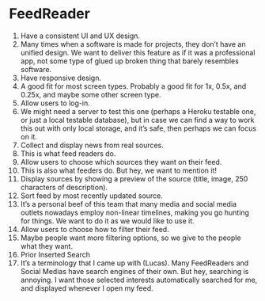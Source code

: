 # FeedReader
1. Have a consistent UI and UX design.
  1. Many times when a software is made for projects, they don’t have an unified design. We want to deliver this feature as if it was a professional app, not some type of glued up broken thing that barely resembles software.
2. Have responsive design.
  1. A good fit for most screen types. Probably a good fit for 1x, 0.5x, and 0.25x, and maybe some other screen type.
3. Allow users to log-in.
  1. We might need a server to test this one (perhaps a Heroku testable one, or just a local testable database), but in case we can find a way to work this out with only local storage, and it’s safe, then perhaps we can focus on it.
4. Collect and display news from real sources.
  1. This is what feed readers do.
5. Allow users to choose which sources they want on their feed.
  1. This is also what feeders do. But hey, we want to mention it!
6. Display sources by showing a preview of the source (title, image, 250 characters of description).
7. Sort feed by most recently updated source.
  1. It’s a personal beef of this team that many media and social media outlets nowadays employ non-linear timelines, making you go hunting for things. We want to do it as we would like to use it.
8. Allow users to choose how to filter their feed.
  1. Maybe people want more filtering options, so we give to the people what they want.
9. Prior Inserted Search
  1. It’s a terminology that I came up with (Lucas). Many FeedReaders and Social Medias have search engines of their own. But hey, searching is annoying. I want those selected interests automatically searched for me, and displayed whenever I open my feed.
